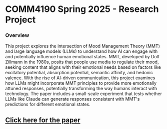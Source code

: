 # COMM4190 Spring 2025 - Research Project

### Overview

This project explores the intersection of Mood Management Theory (MMT) and large language models (LLMs) to understand how AI can engage with and potentially influence human emotional states. MMT, developed by Dolf Zillmann in the 1980s, posits that people use media to regulate their mood, seeking content that aligns with their emotional needs based on factors like excitatory potential, absorption potential, semantic affinity, and hedonic valence. With the rise of AI-driven communication, this project examines how LLMs might incorporate MMT principles to provide more emotionally attuned responses, potentially transforming the way humans interact with technology. The paper includes a small-scale experiment that tests whether LLMs like Claude can generate responses consistent with MMT's predictions for different emotional states.

[Click here for the paper](https://github.com/sose27/comm4190_S25_Research_Paper/blob/a278ee3f437a85235d76da2802358dbb0543d7b7/01_Research_Paper.ipynb)
---



